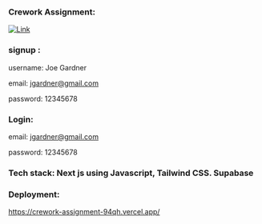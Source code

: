 ### Crework Assignment: 

[![Link](https://www.notion.so/Assignment-Trello-Style-Task-Management-Application-1-343c97ccb2cc445f9ea522d988bd4941?pvs=4)](link)

### signup :

username: Joe Gardner

email: jgardner@gmail.com

password: 12345678

### Login:

email: jgardner@gmail.com

password: 12345678

### Tech stack: Next js using Javascript, Tailwind CSS. Supabase

### Deployment:

https://crework-assignment-94qh.vercel.app/


